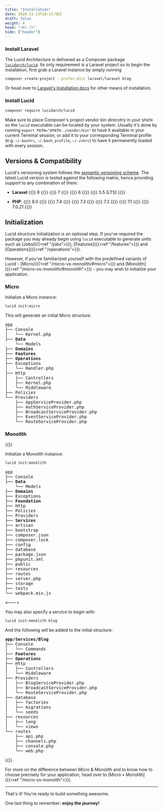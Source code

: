 ```yaml
---
title: "Installation"
date: 2020-11-13T18:14:56Z
draft: false
weight: 4
head: "<hr />"
hide: ["header"]
---
```


### Install Laravel

The Lucid Architecture is delivered as a Composer package [`lucidarch/lucid`](https://packagist.org/packages/lucidarch/lucid).
Its only requirement is a Laravel project so to begin the installation, first grab a Laravel instance
by simply running

```bash
composer create-project --prefer-dist laravel/laravel blog
```

Or head over to [Laravel's Installation docs](https://laravel.com/docs/installation) for other means of installation.

### Install Lucid

```bash
composer require lucidarch/lucid
```

Make sure to place Composer's project vendor bin direcotry in your `$PATH` so the `lucid` executable can be located by your system.
Usually it's done by running `export PATH="$PATH:./vendor/bin"` to have it available in your current Terminal session,
or add it to your corresponding Terminal profile (e.g. `~/.bashrc`, `~/.bash_profile`, `~/.zshrc`) to have it permanently loaded
with every session.

## Versions & Compatibility

Lucid's versioning system follows the [semantic versioning scheme](https://semver.org).
The latest Lucid version is tested against the following matrix, hence providing support to any combination of them:

- **Laravel**
{{<badge info>}} 8 {{</badge>}}
{{<badge secondary>}} 7 {{</badge>}}
{{<badge secondary>}} 6 {{</badge>}}
{{<badge secondary>}} 5.5 (LTS) {{</badge>}}

- **PHP**:
{{<badge info>}} 8.0 {{</badge>}}
{{<badge secondary>}} 7.4 {{</badge>}}
{{<badge secondary>}} 7.3 {{</badge>}}
{{<badge secondary>}} 7.2 {{</badge>}}
{{<badge secondary>}} 7.1 {{</badge>}}
{{<badge secondary>}} 7.0.21 {{</badge>}}

## Initialization

Lucid structure initialization is an optional step. If you've required the package you may already begin using `lucid` executable
to generate units such as [Jobs]({{<ref "/jobs">}}), [Features]({{<ref "/features">}}) and [Operations]({{<ref "/operations">}}).

However, if you've familiarized yourself with the predefined variants of Lucid -
[Micro]({{<ref "/micro-vs-monolith/#micro">}}) and [Monolith]({{<ref "/micro-vs-monolith/#monolith">}}) - you may wish to initialize your application.

### Micro

Initialize a Micro instance:

```bash
lucid init:micro
```

This will generate an initial Micro structure:

<pre>
app
├── Console
│   └── Kernel.php
├── <strong>Data</strong>
    └── Models
├── <strong>Domains</strong>
├── <strong>Features</strong>
├── <strong>Operations</strong>
├── Exceptions
│   └── Handler.php
├── Http
│   ├── Controllers
│   ├── Kernel.php
│   └── Middleware
├── Policies
└── Providers
    ├── AppServiceProvider.php
    ├── AuthServiceProvider.php
    ├── BroadcastServiceProvider.php
    ├── EventServiceProvider.php
    └── RouteServiceProvider.php
</pre>

### Monolith

{{<columns>}}

Initialize a Monolith instance:

```bash
lucid init:monolith
```

<pre>
app
├── Console
├── <strong>Data</strong>
    └── Models
├── <strong>Domains</strong>
├── Exceptions
├── <strong>Foundation</strong>
├── Http
├── Policies
├── Providers
├── <strong>Services</strong>
├── artisan
├── bootstrap
├── composer.json
├── composer.lock
├── config
├── database
├── package.json
├── phpunit.xml
├── public
├── resources
├── routes
├── server.php
├── storage
├── tests
└── webpack.mix.js
</pre>

<--->

You may also specify a service to begin with:

```bash
lucid init:monolith blog
```

And the following will be added to the initial structure:

<pre>
<strong>app/Services/Blog</strong>
├── Console
│   └── Commands
├── <strong>Features</strong>
├── <strong>Operations</strong>
├── Http
│   ├── Controllers
│   └── Middleware
├── Providers
│   ├── BlogServiceProvider.php
│   ├── BroadcastServiceProvider.php
│   └── RouteServiceProvider.php
├── database
│   ├── factories
│   ├── migrations
│   └── seeds
├── resources
│   ├── lang
│   └── views
└── routes
    ├── api.php
    ├── channels.php
    ├── console.php
    └── web.php
</pre>

{{</columns>}}

For more on the difference between Micro & Monolith and to know how to choose precisely for your application, head over to
[Micro • Monolith]({{<ref "/micro-vs-monolith">}}).

---

That's it! You're ready to build something awesome.

One last thing to remember: **enjoy the journey!**
